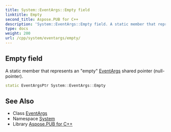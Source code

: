 ```yaml
---
title: System::EventArgs::Empty field
linktitle: Empty
second_title: Aspose.PUB for C++
description: 'System::EventArgs::Empty field. A static member that represents an "empty" EventArgs shared pointer (null-pointer) in C++.'
type: docs
weight: 200
url: /cpp/system/eventargs/empty/
---
```

## Empty field


A static member that represents an "empty" [EventArgs](../) shared pointer (null-pointer).

```cpp
static EventArgsPtr System::EventArgs::Empty
```

## See Also

* Class [EventArgs](../)
* Namespace [System](../../)
* Library [Aspose.PUB for C++](../../../)
